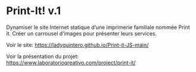 # Print-It! v.1

Dynamiser le site Internet statique d’une imprimerie familiale nommée Print it.
Créer un carrousel d’images pour présenter leurs services.

Voir le site: https://ladyquintero.github.io/Print-it-JS-main/

Voir la présentation du projet: https://www.laboratorioqreativo.com/project/print-it/
